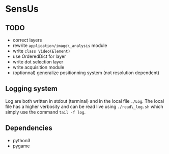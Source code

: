 # SensUs

## TODO
- correct layers
- rewrite `application/image\_analysis` module
- write `class Video(Element)`
- use OrderedDict for layer
- write dot selection layer
- write acquisition module 
- (optionnal) generalize positionning system (not resolution dependent)

## Logging system
Log are both written in stdout (terminal) and in the local file `./Log`. The local file has a higher verbosity and can be read live using `./read\_log.sh` which simply use the command `tail -f log`.

## Dependencies
- python3
- pygame

